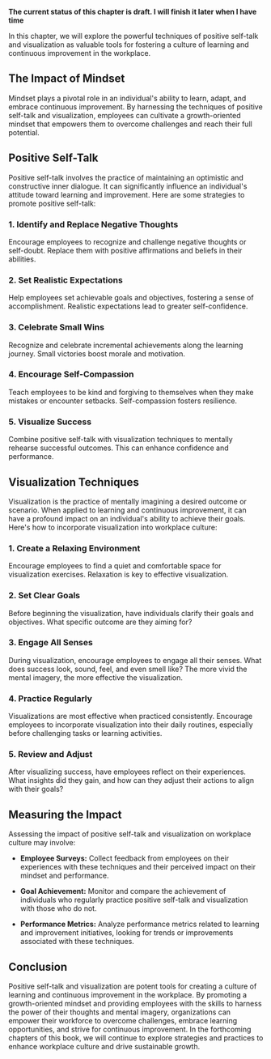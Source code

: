 **The current status of this chapter is draft. I will finish it later when I have time**

In this chapter, we will explore the powerful techniques of positive self-talk and visualization as valuable tools for fostering a culture of learning and continuous improvement in the workplace.

The Impact of Mindset
---------------------

Mindset plays a pivotal role in an individual's ability to learn, adapt, and embrace continuous improvement. By harnessing the techniques of positive self-talk and visualization, employees can cultivate a growth-oriented mindset that empowers them to overcome challenges and reach their full potential.

**Positive Self-Talk**
----------------------

Positive self-talk involves the practice of maintaining an optimistic and constructive inner dialogue. It can significantly influence an individual's attitude toward learning and improvement. Here are some strategies to promote positive self-talk:

### 1. **Identify and Replace Negative Thoughts**

Encourage employees to recognize and challenge negative thoughts or self-doubt. Replace them with positive affirmations and beliefs in their abilities.

### 2. **Set Realistic Expectations**

Help employees set achievable goals and objectives, fostering a sense of accomplishment. Realistic expectations lead to greater self-confidence.

### 3. **Celebrate Small Wins**

Recognize and celebrate incremental achievements along the learning journey. Small victories boost morale and motivation.

### 4. **Encourage Self-Compassion**

Teach employees to be kind and forgiving to themselves when they make mistakes or encounter setbacks. Self-compassion fosters resilience.

### 5. **Visualize Success**

Combine positive self-talk with visualization techniques to mentally rehearse successful outcomes. This can enhance confidence and performance.

**Visualization Techniques**
----------------------------

Visualization is the practice of mentally imagining a desired outcome or scenario. When applied to learning and continuous improvement, it can have a profound impact on an individual's ability to achieve their goals. Here's how to incorporate visualization into workplace culture:

### 1. **Create a Relaxing Environment**

Encourage employees to find a quiet and comfortable space for visualization exercises. Relaxation is key to effective visualization.

### 2. **Set Clear Goals**

Before beginning the visualization, have individuals clarify their goals and objectives. What specific outcome are they aiming for?

### 3. **Engage All Senses**

During visualization, encourage employees to engage all their senses. What does success look, sound, feel, and even smell like? The more vivid the mental imagery, the more effective the visualization.

### 4. **Practice Regularly**

Visualizations are most effective when practiced consistently. Encourage employees to incorporate visualization into their daily routines, especially before challenging tasks or learning activities.

### 5. **Review and Adjust**

After visualizing success, have employees reflect on their experiences. What insights did they gain, and how can they adjust their actions to align with their goals?

Measuring the Impact
--------------------

Assessing the impact of positive self-talk and visualization on workplace culture may involve:

* **Employee Surveys:** Collect feedback from employees on their experiences with these techniques and their perceived impact on their mindset and performance.

* **Goal Achievement:** Monitor and compare the achievement of individuals who regularly practice positive self-talk and visualization with those who do not.

* **Performance Metrics:** Analyze performance metrics related to learning and improvement initiatives, looking for trends or improvements associated with these techniques.

Conclusion
----------

Positive self-talk and visualization are potent tools for creating a culture of learning and continuous improvement in the workplace. By promoting a growth-oriented mindset and providing employees with the skills to harness the power of their thoughts and mental imagery, organizations can empower their workforce to overcome challenges, embrace learning opportunities, and strive for continuous improvement. In the forthcoming chapters of this book, we will continue to explore strategies and practices to enhance workplace culture and drive sustainable growth.
